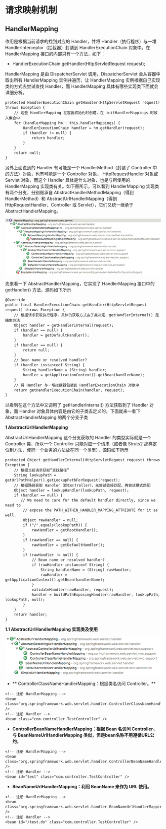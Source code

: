 # 请求映射机制

## HandlerMapping

作用是根据当前请求的找到对应的 Handler，并将 Handler（执行程序）与一堆 HandlerInterceptor（拦截器）封装到 HandlerExecutionChain 对象中。在 HandlerMapping 接口的内部只有一个方法，如下：

* HandlerExecutionChain getHandler\(HttpServletRequest request\);

HandlerMapping 是由 DispatcherServlet 调用，DispatcherServlet 会从容器中取出所有 HandlerMapping 实例并遍历，让 HandlerMapping 实例根据自己实现类的方式去尝试查找 Handler，而 HandlerMapping 具体有哪些实现类下面就会详细分析。

```
protected HandlerExecutionChain getHandler(HttpServletRequest request) throws Exception {
    // 这些 HandlerMapping 在容器初始化时创建，在 initHandlerMappings 时放入集合中
    for (HandlerMapping hm : this.handlerMappings) {
        HandlerExecutionChain handler = hm.getHandler(request);
        if (handler != null) {
            return handler;
        }
    }
    return null;
}
```

另外上面说到的 Handler 有可能是一个 HandlerMethod（封装了 Controller 中的方法）对象，也有可能是一个 Controller 对象、 HttpRequestHandler 对象或 Servlet 对象，而这个 Handler 具体是什么对象，也是与所使用的 HandlerMapping 实现类有关。如下图所示，可以看到 HandlerMapping 实现类有两个分支，分别继承自 AbstractHandlerMethodMapping（得到 HandlerMethod）和 AbstractUrlHandlerMapping（得到 HttpRequestHandler、Controller 或 Servlet），它们又统一继承于 AbstractHandlerMapping。

![](/assets/import-handlerMapping-01.png)

先来看一下 AbstractHandlerMapping，它实现了 HandlerMapping 接口中的 getHandler\(\) 方法，源码如下所示

```
@Override
public final HandlerExecutionChain getHandler(HttpServletRequest request) throws Exception {
    // 根据请求获取执行程序，具体的获取方式由子类决定，getHandlerInternal() 是抽象方法
    Object handler = getHandlerInternal(request);
    if (handler == null) {
        handler = getDefaultHandler();
    }
    if (handler == null) {
        return null;
    }
    // Bean name or resolved handler?
    if (handler instanceof String) {
        String handlerName = (String) handler;
        handler = getApplicationContext().getBean(handlerName);
    }
    // 将 Handler 与一堆拦截器包装到 HandlerExecutionChain 对象中
    return getHandlerExecutionChain(handler, request);
}
```

以看到在这个方法中又调用了 getHandlerInternal\(\) 方法获取到了 Handler 对象，而 Handler 对象具体内容是由它的子类去定义的。下面就来一看下 AbstractHandlerMapping 的两个分支子类

**1 AbstractUrlHandlerMapping**

AbstractUrlHandlerMapping 这个分支获取的 Handler 的类型实际就是一个 Controller 类，所以一个 Controller 只能对应一个请求（或者像 Struts2 那样定位到方法，使同一个业务的方法放在同一个类里），源码如下所示

```
protected Object getHandlerInternal(HttpServletRequest request) throws Exception {
    // 根据当前请求获取“查找路径”
    String lookupPath = getUrlPathHelper().getLookupPathForRequest(request);
    // 根据路径获取 Handler（即Controller），先尝试直接匹配，再尝试模式匹配
    Object handler = lookupHandler(lookupPath, request);
    if (handler == null) {
       // We need to care for the default handler directly, since we need to
        // expose the PATH_WITHIN_HANDLER_MAPPING_ATTRIBUTE for it as well.
        Object rawHandler = null;
        if ("/".equals(lookupPath)) {
            rawHandler = getRootHandler();
        }
        if (rawHandler == null) {
            rawHandler = getDefaultHandler();
        }
        if (rawHandler != null) {
            // Bean name or resolved handler?
            if (rawHandler instanceof String) {
                String handlerName = (String) rawHandler;
                rawHandler = getApplicationContext().getBean(handlerName);
            }
            validateHandler(rawHandler, request);
            handler = buildPathExposingHandler(rawHandler, lookupPath, lookupPath, null);
        }
    }
    return handler;
}
```

**1.1 AbstractUrlHandlerMapping 实现类及使用**

![](/assets/import-urlmapping-01.png)

* ** ControllerClassNameHandlerMapping：根据类名访问 Controller。**

```
<!-- 注册 HandlerMapping -->
<bean class="org.springframework.web.servlet.handler.ControllerClassNameHandlerMapping" />
<!-- 注册 Handler -->
<bean class="com.controller.TestController" />
```

* **ControllerBeanNameHandlerMapping：根据 Bean 名访问 Controller，与 BeanNameUrlHandlerMapping 类似，但是bean名称不用遵循URL公约**。

```
<!-- 注册 HandlerMapping -->
<bean class="org.springframework.web.servlet.handler.ControllerBeanNameHandlerMapping" />
<!-- 注册 Handler -->
<bean id="test" class="com.controller.TestController" />
```

* **BeanNameUrlHandlerMapping：利用 BeanName 来作为 URL 使用。**

```
<!-- 注册 HandlerMapping -->
<bean class="org.springframework.web.servlet.handler.BeanNameUrlHandlerMapping" />
<!-- 注册 Handler -->
<bean id="/test.do" class="com.controller.TestController" />
```



